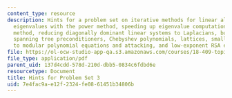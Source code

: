 ```yaml
---
content_type: resource
description: Hints for a problem set on iterative methods for linear algebra, computing
  eigenvalues with the power method, speeding up eigenvalue computation and the Lanczos
  method, reducing diagonally dominant linear systems to Laplacians, building augmented
  spanning tree preconditioners, Chebyshev polynomials, lattices, small solutions
  to modular polynomial equations and attacking, and low-exponent RSA encryption.
file: https://ol-ocw-studio-app-qa.s3.amazonaws.com/courses/18-409-topics-in-theoretical-computer-science-an-algorithmists-toolkit-fall-2009/7e4fac9ae12f2324fe0861451b34806b_MIT18_409F09_assn3_hints.pdf
file_type: application/pdf
parent_uid: 137d4cdd-578d-210d-dbb5-0834c6fdbd6e
resourcetype: Document
title: Hints for Problem Set 3
uid: 7e4fac9a-e12f-2324-fe08-61451b34806b
---
```

